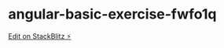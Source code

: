 # angular-basic-exercise-fwfo1q

[Edit on StackBlitz ⚡️](https://stackblitz.com/edit/angular-basic-exercise-fwfo1q)